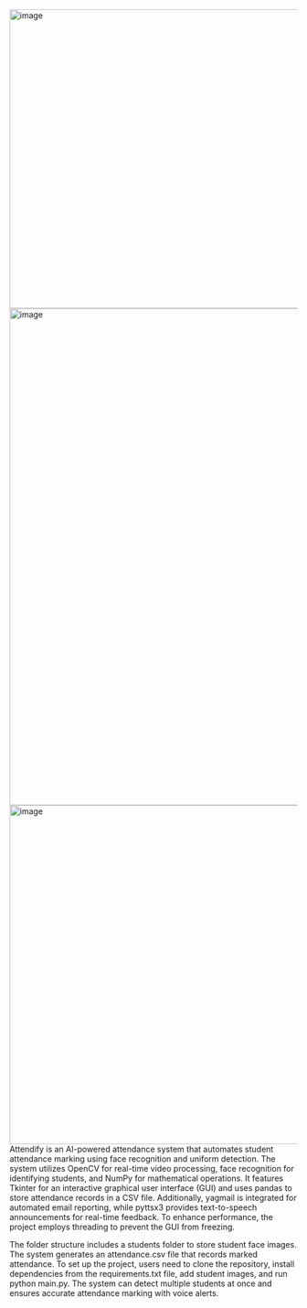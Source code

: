 <img width="523" alt="image" src="https://github.com/user-attachments/assets/2474ab21-77dc-45d4-b810-a5dc05901cb1" />
<img width="869" alt="image" src="https://github.com/user-attachments/assets/48e0e84b-6302-4f3e-bedb-09f0ca9baa22" />
<img width="593" alt="image" src="https://github.com/user-attachments/assets/9f77225d-c3c3-46fd-8c30-380a01c243cb" />
<br>
Attendify is an AI-powered attendance system that automates student attendance marking using face recognition and uniform detection. The system utilizes OpenCV for real-time video processing, face recognition for identifying students, and NumPy for mathematical operations. It features Tkinter for an interactive graphical user interface (GUI) and uses pandas to store attendance records in a CSV file. Additionally, yagmail is integrated for automated email reporting, while pyttsx3 provides text-to-speech announcements for real-time feedback. To enhance performance, the project employs threading to prevent the GUI from freezing.

The folder structure includes a students folder to store student face images. The system generates an attendance.csv file that records marked attendance. To set up the project, users need to clone the repository, install dependencies from the requirements.txt file, add student images, and run python main.py. The system can detect multiple students at once and ensures accurate attendance marking with voice alerts.


